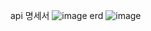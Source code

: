 api 명세서
![image](https://github.com/anfrosus/week2/assets/106052832/44cc3436-18d8-4597-946d-b14c6322a8ce)
erd
![image](https://github.com/anfrosus/week2/assets/106052832/7943f3d3-eccd-45f0-88d7-41fa2c7ca7c8)
